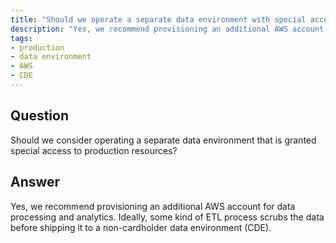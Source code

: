 ```yaml
---
title: "Should we operate a separate data environment with special access to production resources?"
description: "Yes, we recommend provisioning an additional AWS account for data processing and analytics."
tags:
- production
- data environment
- AWS
- CDE
---
```


## Question

Should we consider operating a separate data environment that is granted special access to production resources?


## Answer

Yes, we recommend provisioning an additional AWS account for data processing and analytics. Ideally, some kind of ETL process scrubs the data before shipping it to a non-cardholder data environment (CDE).
